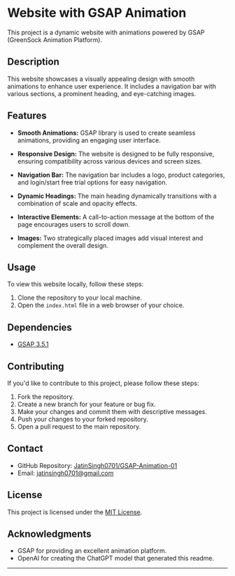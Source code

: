 # Website with GSAP Animation

This project is a dynamic website with animations powered by GSAP (GreenSock Animation Platform).

## Description

This website showcases a visually appealing design with smooth animations to enhance user experience. It includes a navigation bar with various sections, a prominent heading, and eye-catching images.

## Features

- **Smooth Animations:** GSAP library is used to create seamless animations, providing an engaging user interface.

- **Responsive Design:** The website is designed to be fully responsive, ensuring compatibility across various devices and screen sizes.

- **Navigation Bar:** The navigation bar includes a logo, product categories, and login/start free trial options for easy navigation.

- **Dynamic Headings:** The main heading dynamically transitions with a combination of scale and opacity effects.

- **Interactive Elements:** A call-to-action message at the bottom of the page encourages users to scroll down.

- **Images:** Two strategically placed images add visual interest and complement the overall design.

## Usage

To view this website locally, follow these steps:

1. Clone the repository to your local machine.
2. Open the `index.html` file in a web browser of your choice.

## Dependencies

- [GSAP 3.5.1](https://cdnjs.cloudflare.com/ajax/libs/gsap/3.5.1/gsap.min.js)

## Contributing

If you'd like to contribute to this project, please follow these steps:

1. Fork the repository.
2. Create a new branch for your feature or bug fix.
3. Make your changes and commit them with descriptive messages.
4. Push your changes to your forked repository.
5. Open a pull request to the main repository.

## Contact

- GitHub Repository: [JatinSingh0701/GSAP-Animation-01](https://github.com/JatinSingh0701/GSAP-Animation-01.git)
- Email: jatinsingh0701@gmail.com

## License

This project is licensed under the [MIT License](LICENSE).

## Acknowledgments

- GSAP for providing an excellent animation platform.
- OpenAI for creating the ChatGPT model that generated this readme.

---

